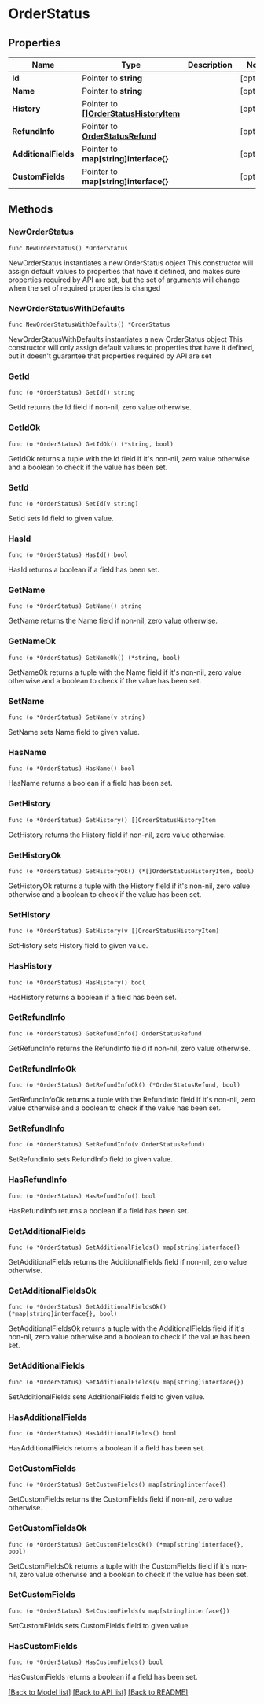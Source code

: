 # OrderStatus

## Properties

Name | Type | Description | Notes
------------ | ------------- | ------------- | -------------
**Id** | Pointer to **string** |  | [optional] 
**Name** | Pointer to **string** |  | [optional] 
**History** | Pointer to [**[]OrderStatusHistoryItem**](OrderStatusHistoryItem.md) |  | [optional] 
**RefundInfo** | Pointer to [**OrderStatusRefund**](OrderStatusRefund.md) |  | [optional] 
**AdditionalFields** | Pointer to **map[string]interface{}** |  | [optional] 
**CustomFields** | Pointer to **map[string]interface{}** |  | [optional] 

## Methods

### NewOrderStatus

`func NewOrderStatus() *OrderStatus`

NewOrderStatus instantiates a new OrderStatus object
This constructor will assign default values to properties that have it defined,
and makes sure properties required by API are set, but the set of arguments
will change when the set of required properties is changed

### NewOrderStatusWithDefaults

`func NewOrderStatusWithDefaults() *OrderStatus`

NewOrderStatusWithDefaults instantiates a new OrderStatus object
This constructor will only assign default values to properties that have it defined,
but it doesn't guarantee that properties required by API are set

### GetId

`func (o *OrderStatus) GetId() string`

GetId returns the Id field if non-nil, zero value otherwise.

### GetIdOk

`func (o *OrderStatus) GetIdOk() (*string, bool)`

GetIdOk returns a tuple with the Id field if it's non-nil, zero value otherwise
and a boolean to check if the value has been set.

### SetId

`func (o *OrderStatus) SetId(v string)`

SetId sets Id field to given value.

### HasId

`func (o *OrderStatus) HasId() bool`

HasId returns a boolean if a field has been set.

### GetName

`func (o *OrderStatus) GetName() string`

GetName returns the Name field if non-nil, zero value otherwise.

### GetNameOk

`func (o *OrderStatus) GetNameOk() (*string, bool)`

GetNameOk returns a tuple with the Name field if it's non-nil, zero value otherwise
and a boolean to check if the value has been set.

### SetName

`func (o *OrderStatus) SetName(v string)`

SetName sets Name field to given value.

### HasName

`func (o *OrderStatus) HasName() bool`

HasName returns a boolean if a field has been set.

### GetHistory

`func (o *OrderStatus) GetHistory() []OrderStatusHistoryItem`

GetHistory returns the History field if non-nil, zero value otherwise.

### GetHistoryOk

`func (o *OrderStatus) GetHistoryOk() (*[]OrderStatusHistoryItem, bool)`

GetHistoryOk returns a tuple with the History field if it's non-nil, zero value otherwise
and a boolean to check if the value has been set.

### SetHistory

`func (o *OrderStatus) SetHistory(v []OrderStatusHistoryItem)`

SetHistory sets History field to given value.

### HasHistory

`func (o *OrderStatus) HasHistory() bool`

HasHistory returns a boolean if a field has been set.

### GetRefundInfo

`func (o *OrderStatus) GetRefundInfo() OrderStatusRefund`

GetRefundInfo returns the RefundInfo field if non-nil, zero value otherwise.

### GetRefundInfoOk

`func (o *OrderStatus) GetRefundInfoOk() (*OrderStatusRefund, bool)`

GetRefundInfoOk returns a tuple with the RefundInfo field if it's non-nil, zero value otherwise
and a boolean to check if the value has been set.

### SetRefundInfo

`func (o *OrderStatus) SetRefundInfo(v OrderStatusRefund)`

SetRefundInfo sets RefundInfo field to given value.

### HasRefundInfo

`func (o *OrderStatus) HasRefundInfo() bool`

HasRefundInfo returns a boolean if a field has been set.

### GetAdditionalFields

`func (o *OrderStatus) GetAdditionalFields() map[string]interface{}`

GetAdditionalFields returns the AdditionalFields field if non-nil, zero value otherwise.

### GetAdditionalFieldsOk

`func (o *OrderStatus) GetAdditionalFieldsOk() (*map[string]interface{}, bool)`

GetAdditionalFieldsOk returns a tuple with the AdditionalFields field if it's non-nil, zero value otherwise
and a boolean to check if the value has been set.

### SetAdditionalFields

`func (o *OrderStatus) SetAdditionalFields(v map[string]interface{})`

SetAdditionalFields sets AdditionalFields field to given value.

### HasAdditionalFields

`func (o *OrderStatus) HasAdditionalFields() bool`

HasAdditionalFields returns a boolean if a field has been set.

### GetCustomFields

`func (o *OrderStatus) GetCustomFields() map[string]interface{}`

GetCustomFields returns the CustomFields field if non-nil, zero value otherwise.

### GetCustomFieldsOk

`func (o *OrderStatus) GetCustomFieldsOk() (*map[string]interface{}, bool)`

GetCustomFieldsOk returns a tuple with the CustomFields field if it's non-nil, zero value otherwise
and a boolean to check if the value has been set.

### SetCustomFields

`func (o *OrderStatus) SetCustomFields(v map[string]interface{})`

SetCustomFields sets CustomFields field to given value.

### HasCustomFields

`func (o *OrderStatus) HasCustomFields() bool`

HasCustomFields returns a boolean if a field has been set.


[[Back to Model list]](../README.md#documentation-for-models) [[Back to API list]](../README.md#documentation-for-api-endpoints) [[Back to README]](../README.md)


